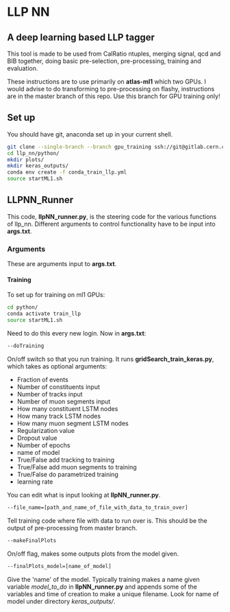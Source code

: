 # LLP NN
## A deep learning based LLP tagger

This tool is made to be used from CalRatio ntuples, merging signal, qcd and BIB together, doing basic pre-selection, pre-processing, training and evaluation.

These instructions are to use primarily on **atlas-ml1** which two GPUs. I would advise to do transforming to pre-processing on flashy, instructions are in the master branch of this repo. Use this branch for GPU training only!

## Set up

You should have git, anaconda set up in your current shell.

```bash
git clone --single-branch --branch gpu_training ssh://git@gitlab.cern.ch:7999/fcormier/llp_nn.git
cd llp_nn/python/
mkdir plots/
mkdir keras_outputs/
conda env create -f conda_train_llp.yml
source startML1.sh
```



## LLPNN\_Runner

This code, **llpNN_runner.py**, is the steering code for the various functions of llp\_nn. Different arguments to control functionality have to be input into **args.txt**.

### Arguments

These are arguments input to **args.txt**.


#### Training

To set up for training on ml1 GPUs:

```bash
cd python/
conda activate train_llp
source startML1.sh
```

Need to do this every new login. Now in **args.txt**:


```bash
--doTraining
```

On/off switch so that you run training. It runs **gridSearch_train_keras.py**, which takes as optional arguments:

* Fraction of events
* Number of constituents input
* Number of tracks input
* Number of muon segments input
* How many constituent LSTM nodes
* How many track LSTM nodes
* How many muon segment LSTM nodes
* Regularization value
* Dropout value
* Number of epochs
* name of model
* True/False add tracking to training
* True/False add muon segments to training
* True/False do parametrized training
* learning rate
 
You can edit what is input looking at **llpNN_runner.py**.

```bash
--file_name=[path_and_name_of_file_with_data_to_train_over]
```

Tell training code where file with data to run over is. This should be the output of pre-processing from master branch.

```bash
--makeFinalPlots
```

On/off flag, makes some outputs plots from the model given.

```bash
--finalPlots_model=[name_of_model]
```

Give the 'name' of the model. Typically training makes a name given variable *model_to_do* in **llpNN_runner.py** and appends some of the variables and time of creation to make a unique filename. Look for name of model under directory *keras_outputs/*.
